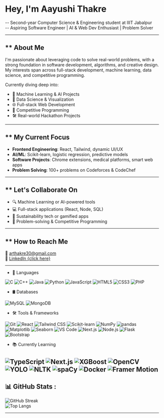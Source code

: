 # Hey, I'm Aayushi Thakre  
-- Second-year Computer Science & Engineering student at IIIT Jabalpur  
-- Aspiring Software Engineer | AI & Web Dev Enthusiast | Problem Solver  

---
## ** About Me  
I'm passionate about leveraging code to solve real-world problems, with a strong foundation in software development, algorithms, and creative design. My interests span across full-stack development, machine learning, data science, and competitive programming.  

Currently diving deep into:  
- 🧠 Machine Learning & AI Projects  
- 🧪 Data Science & Visualization  
- 🌐 Full-stack Web Development  
- 🏁 Competitive Programming  
- 🛠️ Real-world Hackathon Projects  

---

## ** My Current Focus  
- **Frontend Engineering**: React, Tailwind, dynamic UI/UX  
- **AI/ML**: Scikit-learn, logistic regression, predictive models  
- **Software Projects**: Chrome extensions, medical platforms, smart web apps  
- **Problem Solving**: 100+ problems on Codeforces & CodeChef  

---

## ** Let's Collaborate On  
- 🔍 Machine Learning or AI-powered tools  
- 💻 Full-stack applications (React, Node, SQL)  
- 🌿 Sustainability tech or gamified apps  
- 🧩 Problem-solving & Competitive Programming  

---

## ** How to Reach Me  
📧 arthakre30@gmail.com  
🔗 [LinkedIn {click here}](https://www.linkedin.com/in/aayushi-thakre-736024283/) 

---


- 🧰 Languages
  
![C](https://img.shields.io/badge/C-00599C?style=for-the-badge&logo=c&logoColor=white) ![C++](https://img.shields.io/badge/C++-00599C?style=for-the-badge&logo=cplusplus&logoColor=white) ![Java](https://img.shields.io/badge/Java-ED8B00?style=for-the-badge&logo=java&logoColor=white) ![Python](https://img.shields.io/badge/Python-3670A0?style=for-the-badge&logo=python&logoColor=white) ![JavaScript](https://img.shields.io/badge/JavaScript-F7DF1E?style=for-the-badge&logo=javascript&logoColor=black) ![HTML5](https://img.shields.io/badge/HTML5-E34F26?style=for-the-badge&logo=html5&logoColor=white) ![CSS3](https://img.shields.io/badge/CSS3-1572B6?style=for-the-badge&logo=css3&logoColor=white) ![PHP](https://img.shields.io/badge/PHP-777BB4?style=for-the-badge&logo=php&logoColor=white)

- 🛢️ Databases
  
![MySQL](https://img.shields.io/badge/MySQL-4479A1?style=for-the-badge&logo=mysql&logoColor=white) ![MongoDB](https://img.shields.io/badge/MongoDB-4EA94B?style=for-the-badge&logo=mongodb&logoColor=white)

- 🛠️ Tools & Frameworks
  
![Git](https://img.shields.io/badge/Git-F05032?style=for-the-badge&logo=git&logoColor=white) ![React](https://img.shields.io/badge/React-20232A?style=for-the-badge&logo=react&logoColor=61DAFB)  ![Tailwind CSS](https://img.shields.io/badge/TailwindCSS-06B6D4?style=for-the-badge&logo=tailwindcss&logoColor=white) ![Scikit-learn](https://img.shields.io/badge/Scikit--Learn-F7931E?style=for-the-badge&logo=scikit-learn&logoColor=white) ![NumPy](https://img.shields.io/badge/NumPy-013243?style=for-the-badge&logo=numpy&logoColor=white) ![pandas](https://img.shields.io/badge/pandas-150458?style=for-the-badge&logo=pandas&logoColor=white) ![Matplotlib](https://img.shields.io/badge/Matplotlib-11557c?style=for-the-badge&logo=matplotlib&logoColor=white) ![Seaborn](https://img.shields.io/badge/Seaborn-3d6ba5?style=for-the-badge&logoColor=white) ![VS Code](https://img.shields.io/badge/VS%20Code-007ACC?style=for-the-badge&logo=visual-studio-) ![Next.js](https://img.shields.io/badge/Next.js-000000?style=for-the-badge&logo=nextdotjs&logoColor=white) ![Node.js](https://img.shields.io/badge/Node.js-339933?style=for-the-badge&logo=nodedotjs&logoColor=white) ![Flask](https://img.shields.io/badge/Flask-000000?style=for-the-badge&logo=flask&logoColor=white) ![Bootstrap](https://img.shields.io/badge/Bootstrap-563D7C?style=for-the-badge&logo=bootstrap&logoColor=white)

- 📚 Currently Learning
  
![TypeScript](https://img.shields.io/badge/TypeScript-007ACC?style=for-the-badge&logo=typescript&logoColor=white) ![Next.js](https://img.shields.io/badge/Next.js-000000?style=for-the-badge&logo=nextdotjs&logoColor=white) ![XGBoost](https://img.shields.io/badge/XGBoost-FF6600?style=for-the-badge&logo=data:image/svg+xml;base64,PHN2ZyB3aWR0aD0iMTYiIGhlaWdodD0iMTYiIHZpZXdCb3g9IjAgMCAxNiAxNiIgZmlsbD0ibm9uZSIgeG1sbnM9Imh0dHA6Ly93d3cudzMu/b3JnLzIwMDAvc3ZnIj48cmVjdCB3aWR0aD0iMTYiIGhlaWdodD0iMTYiIGZpbGw9IiNmZjY2MDAiIHJ4PSI0Ii8+PC9zdmc+) ![OpenCV](https://img.shields.io/badge/OpenCV-5C3EE8?style=for-the-badge&logo=opencv&logoColor=white) ![YOLO](https://img.shields.io/badge/YOLO-FFAA00?style=for-the-badge&logo=python&logoColor=black) ![NLTK](https://img.shields.io/badge/NLTK-1C1C1C?style=for-the-badge&logo=numpy&logoColor=white) ![spaCy](https://img.shields.io/badge/spaCy-09A3D5?style=for-the-badge&logo=python&logoColor=white) ![Docker](https://img.shields.io/badge/Docker-2496ED?style=for-the-badge&logo=docker&logoColor=white) ![Framer Motion](https://img.shields.io/badge/Framer--Motion-0055FF?style=for-the-badge&logo=framer&logoColor=white)
---

## 📊 GitHub Stats :
![GitHub Streak](https://github-readme-streak-stats.herokuapp.com/?user=meoyushi&theme=default)  
![Top Langs](https://github-readme-stats.vercel.app/api/top-langs/?username=meoyushi&layout=compact)

---


<!---
meoyushi/meoyushi is a ✨ special ✨ repository because its `README.md` (this file) appears on your GitHub profile.
You can click the Preview link to take a look at your changes.
--->
